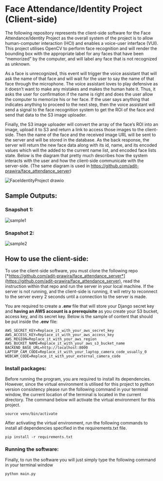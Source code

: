 # Face Attendance/Identity Project (Client-side)

The following repository represents the client-side software for the Face Attendance/Identity Project as the overall system of the project is to allow human-computer interaction (HCI) and enables a voice-user interface (VUI). This project utilises OpenCV to perform face recognition and will render the bounding box with the appropriate label for any faces that have been “memorized” by the computer, and will label any face that is not recognized as unknown. 

As a face is unrecognized, this event will trigger the voice assistant that will ask the name of that face and will wait for the user to say the name of that face through the microphone. The voice assistant loves to play defensive as it doesn’t want to make any mistakes and makes the human hate it. Thus, it asks the user for confirmation if the name is right and does the user allow the computer to memorize his or her face. If the user says anything that indicates anything to proceed to the next step, then the voice assistant will send a signal to the face recognition system to get the ROI of the face and send that data to the S3 image uploader.

Finally, the S3 image uploader will convert the array of the face’s ROI into an image, upload it to S3 and return a link to access those images to the client-side. Then the name of the face and the received image URL will be sent to the server and will be stored in the database. As the back response, the server will return the new face data along with its id, name, and its encoded values which will the added to the current name list, and encoded face lists state.
Below is the diagram that pretty much describes how the system interacts with the user and how the client-side communicate with the server-side. (The same diagram is used in https://github.com/adit-prawira/face_attendance_server)

![FaceIdentityProject drawio](https://user-images.githubusercontent.com/61646199/147732798-5386d306-9011-436f-b35f-7a69508c73e8.png)

## Sample Outputs:

### Snapshot 1:
![sample1](https://user-images.githubusercontent.com/61646199/147732805-b2c13f77-96e2-4224-ae10-c1216a86907f.png)


### Snapshot 2:
![sample2](https://user-images.githubusercontent.com/61646199/147732853-7a48b2c9-7576-42c6-b9b6-2e58da3d1d7a.png)


## How to use the client-side:

To use the client-side software, you must clone the following repo  [*https://github.com/adit-prawira/face_attendance_server*](https://github.com/adit-prawira/face_attendance_server), read the instruction within that repo and run the server in your local machine. If the server is not running, and the client-side is running, it will retry to reconnect to the server every 2 seconds until a connection to the server is made. 

You are required to create a **.env** file that will store your Django secret key and **having an AWS account is a prerequisite** as you create your S3 bucket, access key, and its secret key. Below is the sample of content that should be put inside the **.env** file:

```
AWS_SECRET_KEY=Replace_it_with_your_aws_secret_key
AWS_ACCESS_KEY=Replace_it_with_your_aws_access_key
AWS_REGION=Replace_it_with_your_aws_region
AWS_BUCKET_NAME=Replace_it_with_your_aws_s3_bucket_name
BACKEND_BASE_URL=http://localhost:8000
LAPTOP_CAM_CODE=Replace_it_with_your_laptop_camera_code_usually_0
WEBCAM_CODE=Replace_it_with_your_external_camera_code
```

### Install packages:

Before running the program, you are required to install its dependencies. However, since the virtual environment is utilised for this project to python version consistency please run the following command in your terminal window, the current location of the terminal is located in the current directory.  The command below will activate the virtual environment for this project.

```
source venv/bin/activate
```

After activating the virtual environment, run the following commands to install all dependencies specified in the requirements.txt file.

```
pip install -r requirements.txt
```

### Running the software:

Finally, to run the software you will just simply type the following command in your terminal window

```
python main.py
```

